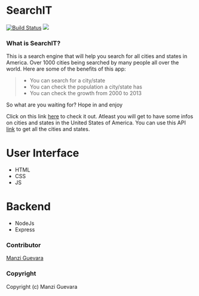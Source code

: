 # SearchIT

[![Build Status](https://travis-ci.org/manzi-guev/SearchIT.svg?branch=master)](https://travis-ci.org/manzi-guev/SearchIT)
<a href="https://codeclimate.com/github/manzi-guev/SearchIT/maintainability"><img src="https://api.codeclimate.com/v1/badges/1d893dd95e706fee9237/maintainability" /></a>

### What is SearchIT?

This is a search engine that will help you search for all cities and states in America. Over 1000 cities being searched by many people all over the world. Here are some of the benefits of this app:

> - You can search for a city/state
> - You can check the population a city/state has
> - You can check the growth from 2000 to 2013

So what are you waiting for? Hope in and enjoy

Click on this link [here](https://gegesearchengine.herokuapp.com/) to check it out. Atleast you will get to have some infos on cities and states in the United States of America.
You can use this API [link](https://gist.githubusercontent.com/Miserlou/c5cd8364bf9b2420bb29/raw/2bf258763cdddd704f8ffd3ea9a3e81d25e2c6f6/cities.json) to get all the cities and states.

# User Interface

- HTML
- CSS
- JS

# Backend

- NodeJs
- Express

### Contributor

[Manzi Guevara](manziguevara@gmail.com)

### Copyright

Copyright (c) Manzi Guevara
